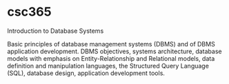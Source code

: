 # csc365

Introduction to Database Systems

Basic principles of database management systems (DBMS) and of DBMS application development. DBMS objectives, systems architecture, database models with emphasis on Entity-Relationship and Relational models, data definition and manipulation languages, the Structured Query Language (SQL), database design, application development tools.
